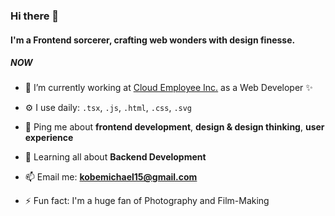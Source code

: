 ### Hi there 👋

#### I'm a Frontend sorcerer, crafting web wonders with design finesse.

##### NOW

- 🔭 I’m currently working at [Cloud Employee Inc.](https://cloudemployee.co.uk/) as a Web Developer ✨

- ⚙️ I use daily: `.tsx`, `.js`, `.html`, `.css`, `.svg`

- 💬 Ping me about **frontend development**, **design & design thinking**,  **user experience**

- 🌱 Learning all about **Backend Development**

- 📫 Email me: **kobemichael15@gmail.com**

- ⚡️ Fun fact: I'm a huge fan of Photography and Film-Making
